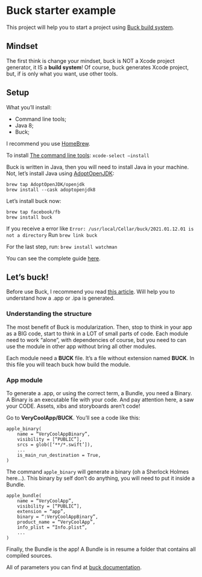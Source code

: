 # Buck starter example
This project will help you to start a project using [Buck build system](https://buck.build/).

## Mindset
The first think is change your mindset, buck is NOT a Xcode project generator, it IS a **build system**!
Of course, buck generates Xcode project, but, if is only what you want, use other tools.

## Setup
What you’ll install:
- Command line tools;
- Java 8;
- Buck;

I recommend you use [HomeBrew](https://brew.sh/).

To install [The command line tools](https://developer.apple.com/xcode/features/):
`xcode-select —install`

Buck is written in Java, then you will need to install Java in your machine.
Not, let’s install Java using [AdoptOpenJDK](https://github.com/AdoptOpenJDK/homebrew-openjdk):
```
brew tap AdoptOpenJDK/openjdk
brew install --cask adoptopenjdk8
```

Let’s install buck now:
```
brew tap facebook/fb
brew install buck
```

If you receive a error like
 `Error: /usr/local/Cellar/buck/2021.01.12.01 is not a directory`  Run  `brew link buck`

For the last step, run:
`brew install watchman`

You can see the complete guide [here](https://buck.build/setup/getting_started.html).

## Let’s buck!
Before use Buck, I recommend you read [this article](https://medium.com/@lcsmarcal/compilando-um-aplicativo-ios-sem-xcode-e2ea34cfa7f0). Will help you to understand how a .app or .ipa is generated.

### Understanding the structure
The most benefit of Buck is modularization. Then, stop to think in your app as a BIG code, start to think in a LOT of small parts of code.
Each module need to work “alone”, with dependencies of course, but you need to can use the module in other app without bring all other modules.

Each module need a **BUCK** file. It’s a file without extension named **BUCK**.
In this file you will teach buck how build the module.

### App module

To generate a .app, or using the correct term, a Bundle, you need a Binary.
A Binary is an executable file with your code. And pay attention here, a saw your CODE. Assets, xibs and storyboards aren’t code!

Go to **VeryCoolApp/BUCK**. You’ll see a code like this:

```
apple_binary(
    name = “VeryCoolAppBinary”,
    visibility = [“PUBLIC”],
    srcs = glob([‘**/*.swift’]),
    ...
    is_main_run_destination = True,
)
```

The command `apple_binary`  will generate a binary (oh a Sherlock Holmes here…).
This binary by self  don’t do anything, you will need to put it inside a Bundle.

```
apple_bundle(
    name = “VeryCoolApp”,
    visibility = [“PUBLIC”],
    extension = “app”,
    binary = “:VeryCoolAppBinary”,
    product_name = “VeryCoolApp”,
    info_plist = “Info.plist”,
    ... 
)
```

Finally, the Bundle is the app! A Bundle is in resume a folder that contains all compiled sources.

All of parameters you can find at [buck documentation](https://buck.build/rule/apple_bundle.html).